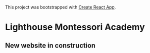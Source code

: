 This project was bootstrapped with [Create React App](https://github.com/facebook/create-react-app).

# Lighthouse Montessori Academy

## New website in construction

